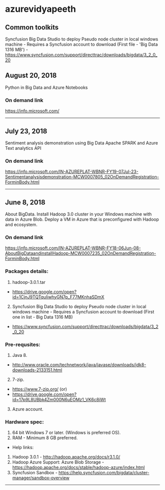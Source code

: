 # azurevidyapeeth

## Common toolkits
Syncfusion Big Data Studio to deploy Pseudo node cluster in local windows machine - Requires a Syncfusion account to download (First file - 'Big Data 1316 MB') - https://www.syncfusion.com/support/directtrac/downloads/bigdata/3_2_0_20

## August 20, 2018
Python in Big Data and Azure Notebooks
### On demand link
https://info.microsoft.com/

----------------------------------------------------------------------------------------------------------------------------------------

## July 23, 2018
Sentiment analysis demonstration using Big Data Apache SPARK and Azure Text analytics API
### On demand link 
https://info.microsoft.com/IN-AZUREPLAT-WBNR-FY19-07Jul-23-Sentimentanalysisdemonstration-MCW0007805_02OnDemandRegistration-ForminBody.html

----------------------------------------------------------------------------------------------------------------------------------------

## June 8, 2018
About BigData. Install Hadoop 3.0 cluster in your Windows machine with data in Azure Blob. Deploy a VM in Azure that is preconfigured with Hadoop and ecosystem.
### On demand link
https://info.microsoft.com/IN-AZUREPLAT-WBNR-FY18-06Jun-08-AboutBigDataandinstallHadoop-MCW0007235_02OnDemandRegistration-ForminBody.html

### Packages details: 
1. hadoop-3.0.1.tar
- https://drive.google.com/open?id=1CjnJ9TQTquIiwhyGN7p_F77MKnhaSDmX
2. Syncfusion Big Data Studio to deploy Pseudo node cluster in local windows machine - Requires a Syncfusion account to download (First one in list - Big Data 1316 MB)
 - https://www.syncfusion.com/support/directtrac/downloads/bigdata/3_2_0_20
 
### Pre-requsites:
1. Java 8. 
- http://www.oracle.com/technetwork/java/javase/downloads/jdk8-downloads-2133151.html 
2. 7-zip. 
- https://www.7-zip.org/
 (or)
 - https://drive.google.com/open?id=17p9L8UBbk4Zm000N6uEOMz1_VK6c8iWt
 3. Azure account.

### Hardware spec:
1. 64 bit Windows 7 or later. (Windows is preferred OS).
2. RAM - Minimum 8 GB preferred.

* Help links:
1. Hadoop 3.0.1 - http://hadoop.apache.org/docs/r3.1.0/
2. Hadoop Azure Support: Azure Blob Storage - https://hadoop.apache.org/docs/stable/hadoop-azure/index.html
3. Syncfusion Sandbox - https://help.syncfusion.com/bigdata/cluster-manager/sandbox-overview
----------------------------------------------------------------------------------------------------------------------------------------
